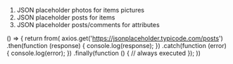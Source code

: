 1. JSON placeholder photos for items pictures
2. JSON placeholder posts for items 
3. JSON placeholder posts/comments for attributes


() => {
return from(
axios.get('https://jsonplaceholder.typicode.com/posts')
.then(function (response) {
console.log(response);
})
.catch(function (error) {
console.log(error);
})
.finally(function () {
// always executed
});
))
